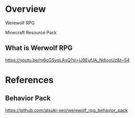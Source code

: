 # Overview
Werewolf RPG 

Minecraft Resource Pack 

## What is Werwolf RPG
https://youtu.be/m6cGSyoLAxQ?si=iJ9EufJA_NdjooUz&t=54

# References
## Behavior Pack
https://github.com/atsuki-seo/werewolf_rpg_behavior_pack
